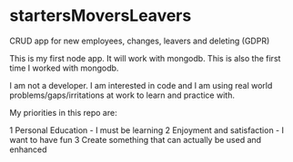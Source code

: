 # startersMoversLeavers
CRUD app for new employees, changes, leavers and deleting (GDPR) 

This is my first node app.  It will work with mongodb.
This is also the first time I worked with mongodb.

I am not a developer.  I am interested in code and I am using real world problems/gaps/irritations at work
to learn and practice with.

My priorities in this repo are:

1 Personal Education - I must be learning
2 Enjoyment and satisfaction - I want to have fun
3 Create something that can actually be used and enhanced

